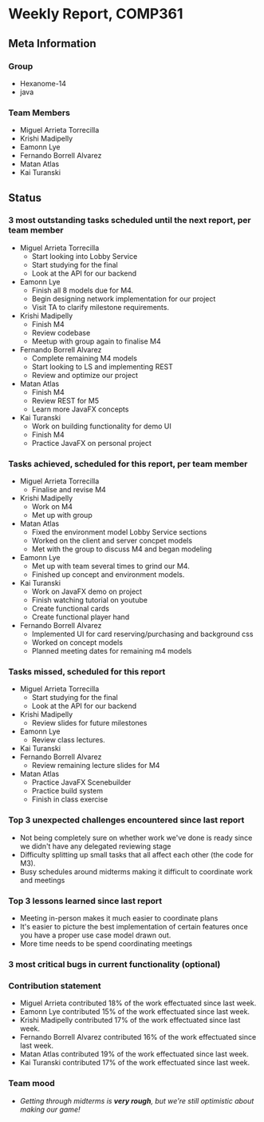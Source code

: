 # Weekly Report, COMP361

## Meta Information

### Group

 * Hexanome-14
 * java

### Team Members

 * Miguel Arrieta Torrecilla
 * Krishi Madipelly
 * Eamonn Lye
 * Fernando Borrell Alvarez
 * Matan Atlas
 * Kai Turanski

## Status

### 3 most outstanding tasks scheduled until the next report, per team member

 * Miguel Arrieta Torrecilla
   * Start looking into Lobby Service
   * Start studying for the final
   * Look at the API for our backend
 * Eamonn Lye
   * Finish all 8 models due for M4.
   * Begin designing network implementation for our project
   * Visit TA to clarify milestone requirements.
 * Krishi Madipelly
   * Finish M4
   * Review codebase 
   * Meetup with group again to finalise M4
 * Fernando Borrell Alvarez
   * Complete remaining M4 models
   * Start looking to LS and implementing REST
   * Review and optimize our project
 * Matan Atlas
   * Finish M4
   * Review REST for M5
   * Learn more JavaFX concepts
 * Kai Turanski
   * Work on building functionality for demo UI
   * Finish M4
   * Practice JavaFX on personal project

### Tasks achieved, scheduled for this report, per team member  

 * Miguel Arrieta Torrecilla
   * Finalise and revise M4
 * Krishi Madipelly
   * Work on M4
   * Met up with group
 * Matan Atlas
   * Fixed the environment model Lobby Service sections
   * Worked on the client and server concpet models
   * Met with the group to discuss M4 and began modeling
 * Eamonn Lye
   * Met up with team several times to grind our M4.
   * Finished up concept and environment models.
 * Kai Turanski
   * Work on JavaFX demo on project
    * Finish watching tutorial on youtube
    * Create functional cards
    * Create functional player hand
 * Fernando Borrell Alvarez
   * Implemented UI for card reserving/purchasing and background css
   * Worked on concept models
   * Planned meeting dates for remaining m4 models

### Tasks missed, scheduled for this report

 * Miguel Arrieta Torrecilla
   * Start studying for the final
   * Look at the API for our backend
 * Krishi Madipelly
   * Review slides for future milestones
 * Eamonn Lye
   * Review class lectures.
 * Kai Turanski
 * Fernando Borrell Alvarez
   * Review remaining lecture slides for M4
 * Matan Atlas
   * Practice JavaFX Scenebuilder
   * Practice build system
   * Finish in class exercise

### Top 3 unexpected challenges encountered since last report

  * Not being completely sure on whether work we've done is ready since we didn't have any delegated reviewing stage
  * Difficulty splitting up small tasks that all affect each other (the code for M3).
  * Busy schedules around midterms making it difficult to coordinate work and meetings

### Top 3 lessons learned since last report

  * Meeting in-person makes it much easier to coordinate plans
  * It's easier to picture the best implementation of certain features once you have a proper use case model drawn out.
  * More time needs to be spend coordinating meetings 

### 3 most critical bugs in current functionality (optional)

### Contribution statement

 * Miguel Arrieta contributed 18% of the work effectuated since last week.
 * Eamonn Lye contributed 15% of the work effectuated since last week.
 * Krishi Madipelly contributed 17% of the work effectuated since last week.
 * Fernando Borrell Alvarez contributed 16% of the work effectuated since last week.
 * Matan Atlas contributed 19% of the work effectuated since last week.
 * Kai Turanski contributed 17% of the work effectuated since last week.

### Team mood

 * *Getting through midterms is **very rough**, but we're still optimistic about making our game!*
